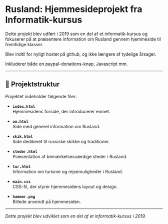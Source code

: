 # Rusland: Hjemmesideprojekt fra Informatik-kursus

Dette projekt blev udført i 2019 som en del af et informatik-kursus og fokuserer på at præsentere information om Rusland gennem hjemmeside til fremtidige klasser.

Blev indtil for nyligt hostet på github, og ikke længere af tydelige årsager. 

Inkluderer både en paypal-donations-knap, Javascript mm. 



---

## 📁 Projektstruktur

Projektet indeholder følgende filer:

- **`index.html`**  
  Hjemmesidens forside, der introducerer emnet.

- **`om.html`**  
  Side med generel information om Rusland.

- **`skik.html`**  
  Side dedikeret til russiske skikke og traditioner.

- **`steder.html`**  
  Præsentation af bemærkelsesværdige steder i Rusland.

- **`tur.html`**  
  Information om turisme og rejsemuligheder i Rusland.

- **`main.css`**  
  CSS-fil, der styrer hjemmesidens layout og design.

- **`hammer.png`**  
  Billede anvendt på hjemmesiden.

---

*Dette projekt blev udviklet som en del af et informatik-kursus i 2019.*
